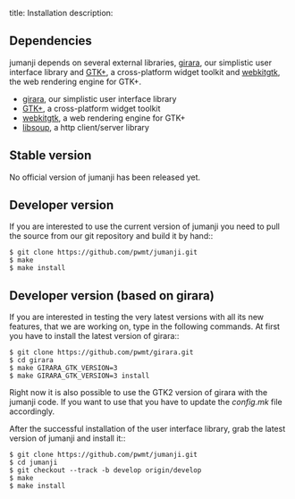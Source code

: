 title: Installation
description:  


## Dependencies
jumanji depends on several external libraries, 
[girara](https://pwmt.org/projects/girara), our simplistic user interface library and
[GTK+](https://www.gtk.org/), a cross-platform widget toolkit and
[webkitgtk](https://webkitgtk.org/), the web rendering engine for GTK+.

* [girara](https://pwmt.org/projects/girara/), our simplistic user interface library
* [GTK+](https://www.gtk.org/), a cross-platform widget toolkit
* [webkitgtk](https://webkitgtk.org/), a web rendering engine for GTK+
* [libsoup](https://live.gnome.org/libsoup/), a http client/server library

## Stable version
No official version of jumanji has been released yet.

## Developer version
If you are interested to use the current version of jumanji you need to pull
the source from our git repository and build it by hand::

    $ git clone https://github.com/pwmt/jumanji.git
    $ make
    $ make install

## Developer version (based on girara)
If you are interested in testing the very latest versions with all its new
features, that we are working on, type in the following commands. At first you
have to install the latest version of girara::

    $ git clone https://github.com/pwmt/girara.git
    $ cd girara
    $ make GIRARA_GTK_VERSION=3
    $ make GIRARA_GTK_VERSION=3 install

Right now it is also possible to use the GTK2 version of girara with the jumanji
code. If you want to use that you have to update the *config.mk* file
accordingly.

After the successful installation of the user interface library, grab the latest
version of jumanji and install it::

    $ git clone https://github.com/pwmt/jumanji.git
    $ cd jumanji
    $ git checkout --track -b develop origin/develop
    $ make
    $ make install
